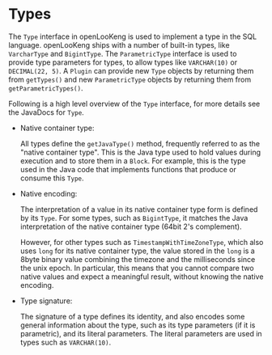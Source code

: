 
# Types

The `Type` interface in openLooKeng is used to implement a type in the SQL language. openLooKeng ships with a number of built-in types, like `VarcharType` and `BigintType`. The `ParametricType` interface is used to provide type parameters for types, to allow types like `VARCHAR(10)` or `DECIMAL(22, 5)`. A `Plugin` can provide new `Type` objects by returning them from `getTypes()` and new `ParametricType` objects by returning them from `getParametricTypes()`.

Following is a high level overview of the `Type` interface, for more details see the JavaDocs for `Type`.

-   Native container type:

    All types define the `getJavaType()` method, frequently referred to as the \"native container type\". This is the Java type used to hold values during execution and to store them in a `Block`. For example,
    this is the type used in the Java code that implements functions that produce or consume this `Type`.
    
-   Native encoding:

    The interpretation of a value in its native container type form is defined by its `Type`. For some types, such as `BigintType`, it matches the Java interpretation of the native container type (64bit 2\'s complement). 
    
    However, for other types such as `TimestampWithTimeZoneType`, which also uses `long` for its native container type, the value stored in the `long` is a 8byte binary value combining the timezone and the milliseconds since the unix epoch. In particular, this means that you cannot compare two native values and expect a meaningful result, without knowing the native encoding.
    
-   Type signature:

    The signature of a type defines its identity, and also encodes some general information about the type, such as its type parameters (if it is parametric), and its literal parameters. The literal parameters are used in types such as `VARCHAR(10)`.
